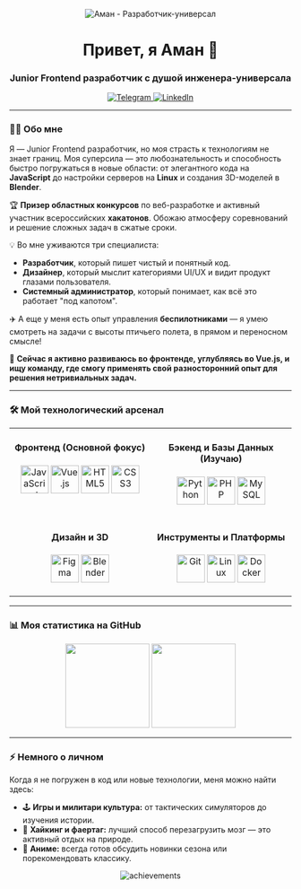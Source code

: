 <!-- 
Создай классный баннер в Canva (https://www.canva.com/) или Figma. 
Размер ~1280x400px. Загрузи его в свой репозиторий и вставь ссылку сюда.
-->
<p align="center">
  <img src="https://avatars.mds.yandex.net/i?id=1f0e47a047e60e61f1147d580a007eca_l-5205329-images-thumbs&n=13" alt="Аман - Разработчик-универсал"/>
</p>

<h1 align="center">Привет, я Аман 👋</h1>
<h3 align="center">Junior Frontend разработчик с душой инженера-универсала</h3>

<p align="center">
  <a href="https://t.me/[ТВОЙ_ТЕЛЕГРАМ_НИК]" target="_blank">
    <img src="https://img.shields.io/badge/Telegram-2CA5E0?style=for-the-badge&logo=telegram&logoColor=white" alt="Telegram"/>
  </a>
  <a href="https://[ТВОЯ_ССЫЛКА_НА_LINKEDIN]" target="_blank">
    <img src="https://img.shields.io/badge/LinkedIn-0077B5?style=for-the-badge&logo=linkedin&logoColor=white" alt="LinkedIn"/>
  </a>
</p>

---

### 👨‍💻 Обо мне

Я — Junior Frontend разработчик, но моя страсть к технологиям не знает границ. Моя суперсила — это любознательность и способность быстро погружаться в новые области: от элегантного кода на **JavaScript** до настройки серверов на **Linux** и создания 3D-моделей в **Blender**.

🏆 **Призер областных конкурсов** по веб-разработке и активный участник всероссийских **хакатонов**. Обожаю атмосферу соревнований и решение сложных задач в сжатые сроки.

💡 Во мне уживаются три специалиста:
-   **Разработчик**, который пишет чистый и понятный код.
-   **Дизайнер**, который мыслит категориями UI/UX и видит продукт глазами пользователя.
-   **Системный администратор**, который понимает, как всё это работает "под капотом".

✈️ А еще у меня есть опыт управления **беспилотниками** — я умею смотреть на задачи с высоты птичьего полета, в прямом и переносном смысле!

🚀 **Сейчас я активно развиваюсь во фронтенде, углубляясь во Vue.js, и ищу команду, где смогу применять свой разносторонний опыт для решения нетривиальных задач.**

---

### 🛠 Мой технологический арсенал

<table width="100%">
  <tr>
    <td valign="top" width="50%">
      <h4 align="center">Фронтенд (Основной фокус)</h4>
      <p align="center">
        <a href="https://developer.mozilla.org/en-US/docs/Web/JavaScript"><img src="https://profilinator.rishav.dev/skills-assets/javascript-original.svg" alt="JavaScript" height="50"/></a>
        <a href="https://vuejs.org/"><img src="https://profilinator.rishav.dev/skills-assets/vuejs-original-wordmark.svg" alt="Vue.js" height="50"/></a>
        <a href="https://developer.mozilla.org/en-US/docs/Web/HTML"><img src="https://profilinator.rishav.dev/skills-assets/html5-original-wordmark.svg" alt="HTML5" height="50"/></a>
        <a href="https://developer.mozilla.org/en-US/docs/Web/CSS"><img src="https://profilinator.rishav.dev/skills-assets/css3-original-wordmark.svg" alt="CSS3" height="50"/></a>
      </p>
    </td>
    <td valign="top" width="50%">
      <h4 align="center">Бэкенд и Базы Данных (Изучаю)</h4>
      <p align="center">
        <a href="https://www.python.org/"><img src="https://profilinator.rishav.dev/skills-assets/python-original.svg" alt="Python" height="50"/></a>
        <a href="https://www.php.net/"><img src="https://profilinator.rishav.dev/skills-assets/php-original.svg" alt="PHP" height="50"/></a>
        <a href="https://www.mysql.com/"><img src="https://profilinator.rishav.dev/skills-assets/mysql-original-wordmark.svg" alt="MySQL" height="50"/></a>
      </p>
    </td>
  </tr>
  <tr>
    <td valign="top" width="50%">
      <h4 align="center">Дизайн и 3D</h4>
      <p align="center">
        <a href="https://www.figma.com/"><img src="https://profilinator.rishav.dev/skills-assets/figma-icon.svg" alt="Figma" height="50"/></a>
        <a href="https://www.blender.org/"><img src="https://profilinator.rishav.dev/skills-assets/blender_community_badge-512x512.png" alt="Blender" height="50"/></a>
      </p>
    </td>
    <td valign="top" width="50%">
      <h4 align="center">Инструменты и Платформы</h4>
      <p align="center">
        <a href="https://git-scm.com/"><img src="https://profilinator.rishav.dev/skills-assets/git-scm-icon.svg" alt="Git" height="50"/></a>
        <a href="https://www.linux.org/"><img src="https://profilinator.rishav.dev/skills-assets/linux-original.svg" alt="Linux" height="50"/></a>
        <a href="https://www.docker.com/"><img src="https://profilinator.rishav.dev/skills-assets/docker-original-wordmark.svg" alt="Docker" height="50"/></a>
      </p>
    </td>
  </tr>
</table>

---

### 📊 Моя статистика на GitHub

<p align="center">
  <img height="150em" src="https://github-readme-stats.vercel.app/api?username=[ТВОЙ_НИКНЕЙМ]&show_icons=true&theme=tokyonight&include_all_commits=true&count_private=true"/>
  <img height="150em" src="https://github-readme-stats.vercel.app/api/top-langs/?username=[ТВОЙ_НИКНЕЙМ]&layout=compact&langs_count=8&theme=tokyonight"/>
</p>

---

### ⚡ Немного о личном

Когда я не погружен в код или новые технологии, меня можно найти здесь:

-   🕹️ **Игры и милитари культура:** от тактических симуляторов до изучения истории.
-   🌲 **Хайкинг и фаертаг:** лучший способ перезагрузить мозг — это активный отдых на природе.
-   🍥 **Аниме:** всегда готов обсудить новинки сезона или порекомендовать классику.

<p align="center">
  <img src="https://github-profile-trophy.vercel.app/?username=[ТВОЙ_НИКНЕЙМ]&theme=dracula&row=1&column=7" alt="achievements" />
</p>
